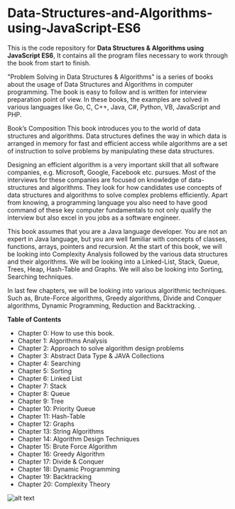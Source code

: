# Data-Structures-and-Algorithms-using-JavaScript-ES6

This is the code repository for **Data Structures & Algorithms using JavaScript ES6**, It contains all the program files necessary to work through the book from start to finish.

"Problem Solving in Data Structures & Algorithms" is a series of books about the usage of Data Structures and Algorithms in computer programming. The book is easy to follow and is written for interview preparation point of view. In these books, the examples are solved in various languages like Go, C, C++, Java, C#, Python, VB, JavaScript and PHP.

Book’s Composition
This book introduces you to the world of data structures and algorithms. Data structures defines the way in which data is arranged in memory for fast and efficient access while algorithms are a set of instruction to solve problems by manipulating these data structures.

Designing an efficient algorithm is a very important skill that all software companies, e.g. Microsoft, Google, Facebook etc. pursues. Most of the interviews for these companies are focused on knowledge of data-structures and algorithms. They look for how candidates use concepts of data structures and algorithms to solve complex problems efficiently. Apart from knowing, a programming language you also need to have good command of these key computer fundamentals to not only qualify the interview but also excel in you jobs as a software engineer.

This book assumes that you are a Java language developer. You are not an expert in Java language, but you are well familiar with concepts of classes, functions, arrays, pointers and recursion. At the start of this book, we will be looking into Complexity Analysis followed by the various data structures and their algorithms. We will be looking into a Linked-List, Stack, Queue, Trees, Heap, Hash-Table and Graphs. We will also be looking into Sorting, Searching techniques.

In last few chapters, we will be looking into various algorithmic techniques. Such as, Brute-Force algorithms, Greedy algorithms, Divide and Conquer algorithms, Dynamic Programming, Reduction and Backtracking. .


**Table of Contents**
- Chapter 0: How to use this book.
- Chapter 1: Algorithms Analysis
- Chapter 2: Approach to solve algorithm design problems
- Chapter 3: Abstract Data Type & JAVA Collections
- Chapter 4: Searching
- Chapter 5: Sorting
- Chapter 6: Linked List
- Chapter 7: Stack
- Chapter 8: Queue
- Chapter 9: Tree
- Chapter 10: Priority Queue
- Chapter 11: Hash-Table
- Chapter 12: Graphs
- Chapter 13: String Algorithms
- Chapter 14: Algorithm Design Techniques
- Chapter 15: Brute Force Algorithm
- Chapter 16: Greedy Algorithm
- Chapter 17: Divide & Conquer
- Chapter 18: Dynamic Programming
- Chapter 19: Backtracking
- Chapter 20: Complexity Theory

![alt text](https://images-na.ssl-images-amazon.com/images/I/71x6u9-rqrL.jpg)
